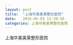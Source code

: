 ```yaml
---
layout: post
title:  "上海华美美莱整形医院"
date:   2016-05-03 13:39:56
categories: 上海华美美莱整形医院
---
```


上海华美美莱整形医院
